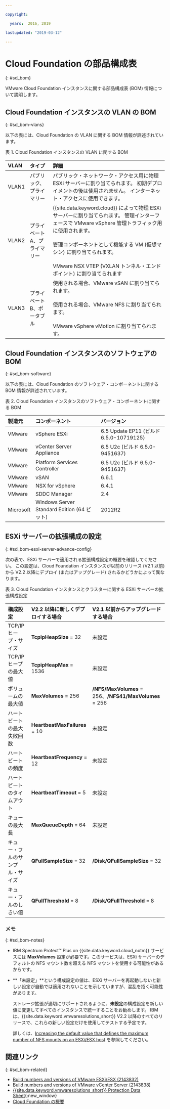 ```yaml
---

copyright:

  years:  2016, 2019

lastupdated: "2019-03-12"

---
```


# Cloud Foundation の部品構成表
{: #sd_bom}

VMware Cloud Foundation インスタンスに関する部品構成表 (BOM) 情報について説明します。

## Cloud Foundation インスタンスの VLAN の BOM
{: #sd_bom-vlans}

以下の表には、Cloud Foundation の VLAN に関する BOM 情報が詳述されています。

表 1. Cloud Foundation インスタンスの VLAN に関する BOM

| VLAN      | タイプ      | 詳細      |
|:----------|:----------|:-------------|
| VLAN1     | パブリック、プライマリー | パブリック・ネットワーク・アクセス用に物理 ESXi サーバーに割り当てられます。 初期デプロイメントの後は使用されません。 インターネット・アクセスに使用できます。 |
| VLAN2     | プライベート A、プライマリー | {{site.data.keyword.cloud}} によって物理 ESXi サーバーに割り当てられます。 管理インターフェースで VMware vSphere 管理トラフィック用に使用されます。<br><br>管理コンポーネントとして機能する VM (仮想マシン) に割り当てられます。<br><br>VMware NSX VTEP (VXLAN トンネル・エンドポイント) に割り当てられます |
| VLAN3     | プライベート B、ポータブル | 使用される場合、VMware vSAN に割り当てられます。<br><br>使用される場合、VMware NFS に割り当てられます。<br><br>VMware vSphere vMotion に割り当てられます。 |

## Cloud Foundation インスタンスのソフトウェアの BOM
{: #sd_bom-software}

以下の表には、Cloud Foundation のソフトウェア・コンポーネントに関する BOM 情報が詳述されています。

表 2. Cloud Foundation インスタンスのソフトウェア・コンポーネントに関する BOM

| 製造元 | コンポーネント                                | バージョン      |
|:-------------|:-----------------------------------------|:-------------|
| VMware       | vSphere ESXi                             | 6.5 Update EP11 (ビルド 6.5.0-10719125) |
| VMware       | vCenter Server Appliance                 | 6.5 U2c (ビルド 6.5.0-9451637) |
| VMware       | Platform Services Controller             | 6.5 U2c (ビルド 6.5.0-9451637) |
| VMware       | vSAN                                     | 6.6.1        |
| VMware       | NSX for vSphere                          | 6.4.1        |
| VMware       | SDDC Manager                             | 2.4          |
| Microsoft    | Windows Server Standard Edition (64 ビット) | 2012R2       |

## ESXi サーバーの拡張構成の設定
{: #sd_bom-esxi-server-advance-config}

次の表で、ESXi サーバーで適用される拡張構成設定の概要を確認してください。 この設定は、Cloud Foundation インスタンスが以前のリリース (V2.1 以前) から V2.2 以降にデプロイ (またはアップグレード) されるかどうかによって異なります。

表 3. Cloud Foundation インスタンスとクラスターに関する ESXi サーバーの拡張構成設定

| 構成設定 | V2.2 以降に新しくデプロイする場合  | V2.1 以前からアップグレードする場合 |   
|:------------- |:------------- |:------------- |
| TCP/IP ヒープ・サイズ | **TcpipHeapSize** = 32 | 未設定 |
| TCP/IP ヒープの最大値 | **TcpipHeapMax** = 1536 | 未設定 |  
| ボリュームの最大値 | **MaxVolumes** = 256 | **/NFS/MaxVolumes** = 256、**/NFS41/MaxVolumes** = 256 |  
| ハートビートの最大失敗回数 | **HeartbeatMaxFailures** = 10 | 未設定 |  
| ハートビートの頻度 | **HeartbeatFrequency** = 12 | 未設定 |  
| ハートビートのタイムアウト | **HeartbeatTimeout** = 5 | 未設定 |
| キューの最大長 | **MaxQueueDepth** = 64 | 未設定 |
| キュー・フルのサンプル・サイズ | **QFullSampleSize** = 32 | **/Disk/QFullSampleSize** = 32 |
| キュー・フルのしきい値 | **QFullThreshold** = 8 | **/Disk/QFullThreshold** = 8 |

### メモ
{: #sd_bom-notes}

* IBM Spectrum Protect&trade; Plus on {{site.data.keyword.cloud_notm}} サービスには **MaxVolumes** 設定が必要です。このサービスは、ESXi サーバーのデフォルトの NFS マウント数を超える NFS マウントを使用する可能性があるからです。
* **「未設定」**という構成設定の値は、ESXi サーバーを再起動しないと新しい設定が自動では適用されないことを示していますが、混乱を招く可能性があります。

  ストレージ拡張が適切にサポートされるように、**未設定**の構成設定を新しい値に変更してすべてのインスタンスで統一することをお勧めします。 IBM は、{{site.data.keyword.vmwaresolutions_short}} V2.2 以降のすべてのリリースで、これらの新しい設定だけを使用してテストする予定です。

  詳しくは、[Increasing the default value that defines the maximum number of NFS mounts on an ESXi/ESX host](https://kb.vmware.com/s/article/2239) を参照してください。

## 関連リンク
{: #sd_bom-related}

* [Build numbers and versions of VMware ESXi/ESX (2143832)](https://kb.vmware.com/s/article/2143832)
* [Build numbers and versions of VMware vCenter Server (2143838)](https://kb.vmware.com/s/article/2143838)
* [{{site.data.keyword.vmwaresolutions_short}} Protection Data Sheet](https://www.ibm.com/software/reports/compatibility/clarity-reports/report/html/softwareReqsForProduct?deliverableId=236C87407E7411E6BA51E79BE9476040){:new_window}
* [Cloud Foundation の概要](/docs/services/vmwaresolutions/sddc?topic=vmware-solutions-sd_cloudfoundationoverview)
